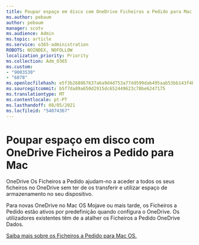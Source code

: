 ```yaml
---
title: Poupar espaço em disco com OneDrive Ficheiros a Pedido para Mac
ms.author: pebaum
author: pebaum
manager: scotv
ms.audience: Admin
ms.topic: article
ms.service: o365-administration
ROBOTS: NOINDEX, NOFOLLOW
localization_priority: Priority
ms.collection: Adm_O365
ms.custom:
- "9003530"
- "6878"
ms.openlocfilehash: e5f3b268867637a6a9d4d753a77dd599dab495aab53bb143f4bb74b35487d7e3
ms.sourcegitcommit: b5f7da89a650d2915dc652449623c78be6247175
ms.translationtype: MT
ms.contentlocale: pt-PT
ms.lasthandoff: 08/05/2021
ms.locfileid: "54074367"
---
```

# <a name="save-disk-space-with-onedrive-files-on-demand-for-mac"></a>Poupar espaço em disco com OneDrive Ficheiros a Pedido para Mac

OneDrive Os Ficheiros a Pedido ajudam-no a aceder a todos os seus ficheiros no OneDrive sem ter de os transferir e utilizar espaço de armazenamento no seu dispositivo.  

Para novas OneDrive no Mac OS Mojave ou mais tarde, os Ficheiros a Pedido estão ativos por predefinição quando configura o OneDrive. Os utilizadores existentes têm de a atalher os Ficheiros a Pedido OneDrive Dados.  

[Saiba mais sobre os Ficheiros a Pedido para Mac OS.](https://support.microsoft.com/office/529f6d53-e572-4922-a585-e7a318c135f0)
